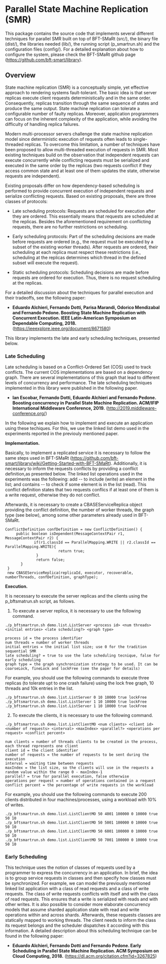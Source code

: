 # Parallel State Machine Replication (SMR)


This package contains the source code that implements several different techniques for parallel SMR built on top of BFT-SMaRt (src/), the binary file (dist/), the libraries needed (lib/), the running script (p_smartrun.sh) and the configuration files (config/). For a detailed explanation about how to configure the system, please check the BFT-SMaRt github page (https://github.com/bft-smart/library).

## Overview

State machine replication (SMR) is a conceptually simple, yet effective approach to rendering systems fault-tolerant.
The basic idea is that server replicas execute client requests deterministically and in the same order. Consequently, replicas transition through the same sequence of states and produce the same output. State machine replication can tolerate a configurable number of faulty replicas. Moreover, application programmers can focus on the inherent complexity of the application, while avoiding the difficulty of handling replica failures. 

Modern multi-processor servers challenge the state machine replication model since deterministic execution of requests often leads to single-threaded replicas. To overcome this limitation, a number of techniques have been proposed to allow multi-threaded execution of requests in SMR. Most existing techniques build on the observation that independent requests can execute concurrently while conflicting requests must be serialized and executed in the same order by the replicas (two requests conflict if they access common state and at least one of them updates the state, otherwise requests are independent). 

Existing proposals differ on how dependency-based scheduling is performed to provide concurrent execution of independent requests and serialize conflicting requests. Based on existing proposals, there are three classes of protocols:

 - Late scheduling protocols: Requests are scheduled for execution after they are ordered. This essentially means that requests are scheduled at the replicas. Besides the aforementioned requirement on conflicting requests, there are no further restrictions on scheduling.

 - Early scheduling protocols: Part of the scheduling decisions are made before requests are ordered (e.g., the request must be executed by a subset of the existing worker threads). After requests are ordered, their scheduling at each replica must respect these restrictions (i.e., scheduling at the replicas determines which thread in the defined subset will execute the request).

- Static scheduling protocols: Scheduling decisions are made before requests are ordered for execution. 
Thus, there is no request scheduling at the replicas.

For a detailed discussion about the techniques for parallel execution and their tradeoffs, see the following paper:

- **Eduardo Alchieri, Fernando Dotti, Parisa Marandi, Odorico Mendizabal and Fernando Pedone. Boosting State Machine Replication with Concurrent Execution. IEEE Latin-American Symposium on Dependable Computing, 2018.** (https://ieeexplore.ieee.org/document/8671580)

This library implements the late and early scheduling techniques, presented below.

### Late Scheduling

Late scheduling is based on a Conflict-Ordered Set (COS) used to track conflicts. The current COS implementations are based on a dependency graph. There are several implementations of this graph that lead to different levels of concurrency and performance. The late scheduling techniques implemented in this library were published in the following paper.

- **Ian Escobar, Fernando Dotti, Eduardo Alchieri and Fernando Pedone. Boosting concurrency in Parallel State Machine Replication. ACM/IFIP International Middleware Conference, 2019.** (http://2019.middleware-conference.org/)

In the following we explain how to implement and execute an application using these techiques. For this, we use the linked list demo used in the experiments reported in the previouly mentioned paper.

**Implementation.**

Basically, to implement a replicated service it is necessary to follow the same steps used in BFT-SMaRt (https://github.com/bft-smart/library/wiki/Getting-Started-with-BFT-SMaRt). Additionally, it is necessary to inform the requests conflicts by providing a conflict definition,as presented below. The linked list operations used in the experiments was the following: add -- to include (write) an element in the list; and contains -- to check if some element is in the list (read). This conflict definition states that two requests conflics if at least one of them is a write request, otherwise they do not conflict. 

Afterwards, it is necessary to create a CBASEServiceReplica object providing the conflict definition, the number of worker threads, the graph type (see below), among some other parameters already used in BFT-SMaRt.

```
ConflictDefinition confDefinition = new ConflictDefinition() {
     public boolean isDependent(MessageContextPair r1, MessageContextPair r2) {
             if(r1.classId == ParallelMapping.WRITE || r2.classId == ParallelMapping.WRITE){
                        return true;
              }
              return false;
       }
 }
 new CBASEServiceReplica(replicaId, executor, recoverable, numberThreads, confDefinition, graphType);
```

**Execution.**

It is necessary to execute the server replicas and the clients using the p_bftsmatrun.sh script, as follows.

1) To execute a server replica, it is necessary to use the following command.

```
./p_bftsmartrun.sh demo.list.ListServer <process id> <num threads> <initial entries> <late scheduling?> <graph type>

process id = the process identifier
num threads = number of worker threads
initial entries = the initial list size; use 0 for the tradition sequential SMR
late scheduling? = true to use the late scheduling tecnique, false for early scheduling
graph type = the graph synchronization strategy to be used. It can be coarseLock, fineLock and lockFree (see the paper for details)
```

For example, you should use the following commands to execute three replicas (to tolerate upt to one crash failure) using the lock free graph, 10 threads and 10k entries in the list.

```
./p_bftsmartrun.sh demo.list.ListServer 0 10 10000 true lockFree
./p_bftsmartrun.sh demo.list.ListServer 1 10 10000 true lockFree
./p_bftsmartrun.sh demo.list.ListServer 1 10 10000 true lockFree

```

2) To execute the clients, it is necessary to use the following command.


```
./p_bftsmartrun.sh demo.list.ListClientMO <num clients> <client id> <number of requests> <interval> <maxIndex> <parallel?> <operations per request> <conflict percent>

num clients = number of threads clients to be created in the process, each thread represents one client
client id = the client identifier
number of requests = the number of requests to be sent during the execution
interval = waiting time between requests
maxIndex = the list size, so the clients will use in the requests a random value within the range 0 - maxIndex-1
parallel? = true for parallel execution, false otherwise
operations per request = number of operations contained in a request
conflict percent = the percentage of write requests in the workload
```
For example, you should use the following commands to execute 200 clients distributed in four machines/processes, using a workload with 10% of writes.

```
./p_bftsmartrun.sh demo.list.ListClientMO 50 4001 100000 0 10000 true 50 10
./p_bftsmartrun.sh demo.list.ListClientMO 50 5001 100000 0 10000 true 50 10
./p_bftsmartrun.sh demo.list.ListClientMO 50 6001 100000 0 10000 true 50 10
./p_bftsmartrun.sh demo.list.ListClientMO 50 7001 100000 0 10000 true 50 10

```

### Early Scheduling

This technique uses the notion of classes of requests used by a programmer to express the concurrency in an application.
In brief, the idea is to group service requests in classes and then specify how classes must be synchronized.
For example, we can model the previously mentioned linked list application with a class of read requests and a class of write requests. The class of write requests conflicts with itself and with the class of read requests.
This ensures that a write is serialized with reads and with other writes. It is also possible to consider more elaborate concurrency models that assume sharded application state with read and write operations within and across shards.
Afterwards, these requests classes are statically mapped to working threads. The client needs to inform the class its request belongs and the scheduler dispatches it according with this information. A detailed description about this scheduling technique can be found in the following paper:

- **Eduardo Alchieri, Fernando Dotti and Fernando Pedone. Early Scheduling in Parallel State Machine Replication. ACM Symposium on Cloud Computing, 2018.** (https://dl.acm.org/citation.cfm?id=3267825)
